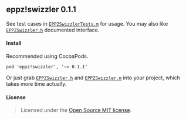 ## eppz!swizzler 0.1.1

See test cases in [`EPPZSwizzlerTests.m`](https://github.com/eppz/eppz.swizzler/blob/master/eppz!swizzlerTests/EPPZSwizzlerTests.m) for usage. You may also like [`EPPZSwizzler.h`](https://github.com/eppz/eppz.swizzler/blob/master/eppz!swizzler/EPPZSwizzler.h) documented interface.

#### Install

Recommended using CocoaPods.
```
pod 'eppz!swizzler', '~> 0.1.1'
```

Or just grab [`EPPZSwizzler.h`](https://github.com/eppz/eppz.swizzler/blob/master/eppz!swizzler/EPPZSwizzler.h) and [`EPPZSwizzler.m`](https://github.com/eppz/eppz.swizzler/blob/master/eppz!swizzler/EPPZSwizzler.m) into your project, which takes more time actually.

#### License
> Licensed under the [Open Source MIT license](https://en.wikipedia.org/wiki/MIT_License).
